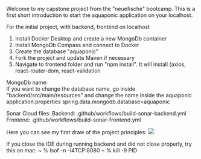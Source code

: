 Welcome to my capstone project from the "neuefische" bootcamp.
This is a first short introduction to start the  aquaponic application on your localhost.

For the initial project, with backend, frontend on localhost
1. Install Docker Desktop and create a new MongoDb container
2. Install MongoDb Compass and connect to Docker 
3. Create the database "aquaponic"
4. Fork the project and update Maven if necessary
5. Navigate to frontend folder and run "npm install".
   It will install (axios, react-router-dom, react-validation

MongoDb name:   
If you want to change the database name, go inside "backend/src/main/resources" and change the name inside the aquaponic application.properties
spring.data.mongodb.database=aquaponic

Sonar Cloud files:
Backend:
.github/workflows/build-sonar-backend.yml
Frontend:
.github/workflows/build-sonar-frontend.yml

Here you can see my first draw of the project principles:
![](Aquaponic-capstone-drawing.png)

If you close the IDE during running backend and did not close properly, try this on mac:
~ % lsof -n -i4TCP:8080
~ % kill -9 PID
